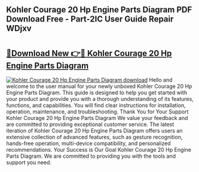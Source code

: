 ## Kohler Courage 20 Hp Engine Parts Diagram PDF Download Free - Part-2IC User Guide Repair WDjxv

# <h2><a href="http://dfr5zp.blite.top/?on=Kohler+Courage+20+Hp+Engine+Parts+Diagram">🔗Download New 👉🔴 Kohler Courage 20 Hp Engine Parts Diagram</a></h2>

[![Kohler Courage 20 Hp Engine Parts Diagram download](https://i.imgur.com/lujVjoI.png)](http://dfr5zp.blite.top/?on=Kohler+Courage+20+Hp+Engine+Parts+Diagram)
Hello and welcome to the user manual for your newly unboxed Kohler Courage 20 Hp Engine Parts Diagram. This guide is designed to help you get started with your product and provide you with a thorough understanding of its features, functions, and capabilities. You will find clear instructions for installation, operation, maintenance, and troubleshooting. Thank You for Your Support Kohler Courage 20 Hp Engine Parts Diagram We value your feedback and are committed to providing exceptional customer service. The latest iteration of Kohler Courage 20 Hp Engine Parts Diagram offers users an extensive collection of advanced features, such as gesture recognition, hands-free operation, multi-device compatibility, and personalized recommendations. Your Success is Our Goal Kohler Courage 20 Hp Engine Parts Diagram. We are committed to providing you with the tools and support you need.
